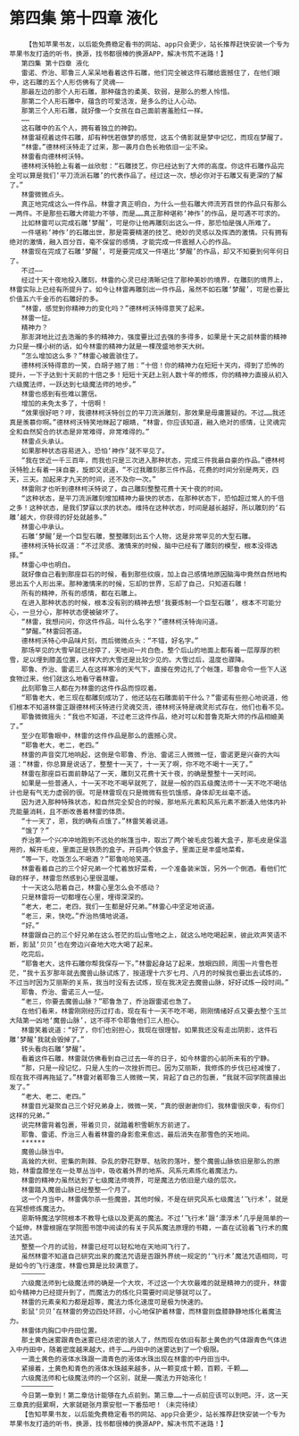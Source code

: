 # 第四集 第十四章 液化
        【告知苹果书友，以后能免费稳定看书的网站、app只会更少，站长推荐赶快安装一个专为苹果书友打造的听书，换源，找书都很棒的换源APP，解决书荒不迷路！】
       第四集 第十四章 液化
       雷诺、乔治、耶鲁三人呆呆地看着这件石雕，他们完全被这件石雕给震撼住了，在他们眼中，这石雕的五个人形仿佛有了灵魂——
       那最左边的那个人形石雕，那种蕴含的柔美、软弱，是那么的惹人怜惜。
       那第二个人形石雕中，蕴含的可爱活泼，是多么的让人心动。
       那第三个人形石雕，就好像一个女孩在自己面前害羞脸红一样。
       ……
       这石雕中的五个人，拥有着独立的神韵。
       林雷凝视着这件石雕，却有种恍若做梦的感觉，这五个倩影就是梦中记忆，而现在梦醒了。
       “林雷。”德林柯沃特走了过来，那一袭月白色长袍依旧一尘不染。
       林雷看向德林柯沃特。
       德林柯沃特脸上有着一丝欣慰：“石雕技艺，你已经达到了大师的高度。你这件石雕作品完全可以算是我们‘平刀流派石雕’的代表作品了。经过这一次，想必你对于石雕又有更深的了解了。”
       林雷微微点头。
       真正地完成这么一件作品，林雷才真正明白，为什么一些石雕大师流芳百世的作品只有那么一两件。不是那些石雕大师能力不够，而是……真正那种堪称‘神作’的作品，是可遇不可求的。
       比如林雷可以完成石雕‘梦醒’，可是你让他再雕刻出这么一件，那恐怕是强人所难了。
       一件堪称‘神作’的石雕出世，那是需要精湛的技艺、绝妙的灵感以及挥洒的激情。只有拥有绝对的激情，融入百分百，毫不保留的感情，才能完成一件震撼人心的作品。
       林雷现在完成了石雕‘梦醒’，可是要完成又一件堪比‘梦醒’的作品，却又不知要到何年何日了。
       不过——
       经过十天十夜地投入雕刻，林雷的心灵已经清晰记住了那种美妙的境界，在雕刻的境界上，林雷实际上已经有所提升了。如今让林雷再雕刻出一件作品，虽然不如石雕‘梦醒’，可是也要比价值五六千金币的石雕好的多。
       “林雷，感觉到你精神力的变化吗？”德林柯沃特得意笑了起来。
       林雷一怔。
       精神力？
       那澎湃地比过去浩瀚的多的精神力，强度要比过去强的多得多，如果是十天之前林雷的精神力只是一棵小树的话，如今林雷的精神力就是一棵茂盛地参天大树。
       “怎么增加这么多？”林雷心被震骇住了。
       德林柯沃特得意的一笑，白胡子翘了翘：“十倍！你的精神力在短短十天内，得到了恐怖的提升，一下子达到十天前的十倍之多！短短十天赶上别人数十年的修炼，你的精神力直接从初入六级魔法师，一跃达到七级魔法师的地步。”
       林雷也感到有些难以置信。
       增加的未免太多了，十倍啊！
       “效果很好吧？哼，我德林柯沃特创立的平刀流派雕刻，那效果是毋庸置疑的。不过……我还真是羡慕你啊。”德林柯沃特笑地眯起了眼睛，“林雷，你应该知道，融入绝对的感情，让灵魂完全和自然契合的状态是非常难得，非常难得的。”
       林雷点头承认。
       如果那种状态容易进入，恐怕‘神作’就不罕见了。
       “我在世近一千三百年，而我也只是三次进入那种状态，完成三件我最自豪的作品。”德林柯沃特脸上有着一抹自豪，旋即又说道，“不过我雕刻那三件作品，花费的时间分别是两天，四天，三天。加起来才九天的时间，还不及你一次。”
       林雷刚才也听到德林柯沃特说了，自己雕刻整整花费十天十夜的时间。
       “这种状态，是平刀流派雕刻增加精神力最快的状态，在那种状态下，恐怕超过常人的千倍之多！这种状态，是我们梦寐以求的状态。维持在这种状态，时间是越长越好，所以雕刻的‘石雕’越大，你获得的好处就越多。”
       林雷心中承认。
       石雕‘梦醒’是一个巨型石雕，整整雕刻出五个人物，这是非常罕见的大型石雕。
       德林柯沃特长叹道：“不过灵感、激情来的时候，脑中已经有了雕刻的模型，根本没得选择。”
       林雷心中也明白。
       就好像自己看到那座巨石的时候，看到那些纹痕，加上自己感情地原因脑海中竟然自然地构思出五个人形出来。那种激情来的时候，忘却的世界，忘却了自己，只知道石雕！
       所有的精神，所有的感情，都在石雕上。
       在进入那种状态的时候，根本没有别的精神去想‘我要炼制一个巨型石雕’，根本不可能分心，一旦分心，那种状态便被破坏了。
       “林雷，我想问问，你这件作品，叫什么名字？”德林柯沃特询问道。
       “梦醒。”林雷回答道。
       德林柯沃特心中品味片刻，而后微微点头：“不错，好名字。”
       那场罕见的大雪早就已经停了，天地间一片白色，整个后山的地面上都有着一层厚厚的积雪，足以埋到膝盖位置，这样大的大雪还是比较少见的。大雪过后，温度也骤降。
       耶鲁、乔治、雷诺三人在这样寒冷的天气下，直接在旁边扎了个帐篷，耶鲁命令一些下人送食物过来，他们就这么地看守着林雷。
       此刻耶鲁三人都在为林雷的这件作品而惊叹着。
       “耶鲁老大，老三现在都雕刻成功了，他还站在石雕面前干什么？”雷诺有些担心地说道，他们根本不知道林雷正跟德林柯沃特进行灵魂交流，德林柯沃特是魂灵形式存在，他们也看不见。
       耶鲁微微摇头：“我也不知道，不过老三这件作品，绝对可以和普鲁克斯大师的作品相媲美了。”
       至少在耶鲁眼中，林雷的这件作品是那么的震撼心灵。
       “耶鲁老大，老二，老四。”
       林雷的声音突兀地响起，这倒是令耶鲁、乔治、雷诺三人微微一怔，雷诺更是兴奋的大叫道：“林雷，你总算是说话了，整整十一天了，十一天了啊，你不吃不喝十一天了。”
       林雷在那座巨石面前静站了一天，雕刻又花费十天十夜，的确是整整十一天时间。
       如果是一些普通人，十一天不吃不喝早就死了，就是一般的四五级魔法师十一天不吃不喝估计也是有气无力虚弱的很。可是林雷现在只是微微有些饥饿感，身体却无丝毫不适。
       因为进入那种特殊状态，和自然完全契合的时候，那地系元素和风系元素不断涌入他体内补充能量消耗，且不断改善着林雷的体质。
       “十一天了，恩，我的确有点饿了。”林雷笑着说道。
       “饿了？”
       乔治第一个兴冲冲地跑到不远处的帐篷当中，取出了两个被毛皮包着大盒子，那毛皮是保温用的，解开毛皮，里面正是铁质的盒子。开启两个铁盒子，里面正是丰盛地菜肴。
       “等一下，吃饭怎么不喝酒？”耶鲁哈哈笑道。
       林雷看着自己的三个好兄弟一个忙着放好菜肴，一个准备装米饭，另外一个倒酒。看他们忙碌的样子，林雷忽然感到心里很温暖。
       十一天这么陪着自己，林雷心里怎么会不感动？
       只是林雷将一切都埋在心里，埋得深深的。
       “老大，老二，老四，我们一生都是好兄弟。”林雷心中坚定地说道。
       “老三，来，快吃。”乔治热情地说道。
       “好。”
       林雷跟自己的三个好兄弟在这么苍茫的后山雪地之上，就这么地吃喝起来，彼此欢声笑语不断，影鼠‘贝贝’也在旁边兴奋地大吃大喝了起来。
       吃完后。
       “耶鲁老大，这件石雕你帮我保存一下。”林雷起身站了起来，放眼四顾，周围一片雪色苍茫，“我十五岁那年就去魔兽山脉试炼了，按道理十六岁七月、八月的时候我也要出去试炼的，不过当时因为艾丽斯的关系，我当时没有去试炼，现在我决定去魔兽山脉，好好试炼一段时间。”
       耶鲁、乔治、雷诺三人一怔。
       “老三，你要去魔兽山脉？”耶鲁急了，乔治跟雷诺也急了。
       在他们看来，林雷刚刚经历过打击，现在有十一天不吃不喝，刚刚情绪好点又要去整个玉兰大陆第一凶地‘魔兽山脉’，这不得不令耶鲁他们三人担心。
       林雷笑着说道：“好了，你们也别担心，我现在很理智。如果我还没有走出阴影，这件石雕‘梦醒’我就会毁掉了。”
       转头看向石雕‘梦醒’。
       看着这件石雕，林雷就仿佛看到自己过去一年的日子，如今林雷的心前所未有的宁静。
       “那，只是一段记忆，只是人生的一次挫折而已。因为艾丽斯，我修炼的步伐已经减慢了，现在我不得再拖延了。”林雷对着耶鲁三人微微一笑，背起了自己的包裹，“我就不回学院直接出发了。”
       “老大、老二、老四。”
       林雷目光凝聚自己三个好兄弟身上，微微一笑，“真的很谢谢你们，我林雷很庆幸，有你们这样的兄弟。”
       说完林雷背着包裹，带着贝贝，就踏着积雪朝东方前进了。
       耶鲁、雷诺、乔治三人看着林雷的身影愈来愈远，最后消失在那雪色的天地间。
       ******
       魔兽山脉当中。
       高耸的大树、密集的荆棘、杂乱的野花野草、枯败的落叶，整个魔兽山脉依旧是那么的原始，林雷盘膝坐在一处草丛当中，吸收着外界的地系、风系元素炼化着魔法力。
       林雷的精神力虽然达到了七级魔法师境界，可是魔法力依旧是六级的层次。
       林雷踏入魔兽山脉已经整整一个月了。
       这一个月当中，林雷偶尔杀一些魔兽，其他时候，不是在研究风系七级魔法‘飞行术’，就是在冥想修炼魔法力。
       恩斯特魔法学院根本不教导七级以及更高的魔法。不过‘飞行术’跟‘漂浮术’几乎是简单的一个延伸，林雷根据在学院图书馆中阅读的有关于风系魔法原理的书籍，一直在试验着飞行术的魔法咒语。
       整整一个月的试验，林雷已经可以轻松地在天地间飞行了。
       虽然林雷不知道自己研究出来的魔法咒语是否跟外界统一规定的‘飞行术’魔法咒语相同，可是如今的飞行速度，林雷也算是比较满意了。
       ——————
       六级魔法师到七级魔法师的确是一个大坎，不过这一个大坎最难的就是精神力的提升，林雷如今精神力已经提升到了，而魔法力的炼化只需要时间足够就可以了。
       林雷的元素亲和力都是超等，魔法力炼化速度可是极为快速的。
       影鼠‘贝贝’在林雷的旁边四处环顾，小心地保护着林雷，而林雷则盘膝静静地炼化着魔法力。
       林雷体内胸口中丹田位置。
       那土黄色迷雾跟青色迷雾已经浓密的骇人了，然而现在依旧有那土黄色的气体跟青色气体进入中丹田中，随着密度越来越大，终于……丹田中的迷雾达到了一个极限。
       一滴土黄色的液体水珠跟一滴青色的液体水珠出现在林雷的中丹田当中。
       紧接着，土黄色和青色的液体水珠越来越多，从一颗变成十颗，百颗，千颗……
       六级魔法师和七级魔法师的一个区别，就是——魔法力开始液化！
       ————————
       今日第一章到！第二章估计能够在九点前到。第三章……十一点前应该可以到吧。汗，这一天三章真的挺累啊，大家就砸张月票安慰一下番茄吧！（未完待续）
       【告知苹果书友，以后能免费稳定看书的网站、app只会更少，站长推荐赶快安装一个专为苹果书友打造的听书，换源，找书都很棒的换源APP，解决书荒不迷路！】